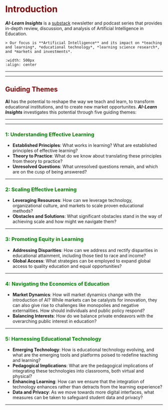 # <font color = "maroon">Introduction</font>

***AI-Learn Insights*** is a [substack](https://ailearninsights.substack.com/) newsletter and podcast series that provides in-depth review, discussion, and analysis of Artificial Intelligence in Education. 

```{div} styled-quote2
> Our focus is **Artificial Intelligence** and its impact on *teaching and learning*, *educational technology*, *learning science research*, and *markets and investments*. 
```


```{image} /images/guidingthemes.png
:width: 500px
:align: center
```

---
---

## <font color ="maroon">Guiding Themes</font>

**AI** has the potential to reshape the way we teach and learn, to transform educational institutions, and to create new market opportunites. ***AI-Learn Insights*** investigates this potential through five guiding themes:

---
---


### <font color ="green">1: Understanding Effective Learning</font>
- **Established Principles**: What works in learning? What are established principles of effective learning?
- **Theory to Practice**: What do we know about translating these principles from theory to practice?
- **Unresolved Questions**: What unresolved questions remain, and which are on the cusp of being answered?

---

### <font color ="green">2: Scaling Effective Learning</font>
- **Leveraging Resources**: How can we leverage technology, organizational culture, and markets to scale proven educational methods?
- **Obstacles and Solutions**: What significant obstacles stand in the way of achieving scale and how might we navigate them?

---

### <font color ="green">3: Promoting Equity in Learning</font>
- **Addressing Disparities**: How can we address and rectify disparities in educational attainment, including those tied to race and income?
- **Global Access**: What strategies can be employed to expand global access to quality education and equal opportunities?

---

### <font color ="green">4: Navigating the Economics of Education</font>
- **Market Dynamics**: How will market dynamics change with the introduction of AI? While markets can be catalysts for innovation, they can also give rise to challenges like monopolies and negative externalities. How should individuals and public policy respond?
- **Balancing Interests**: How do we balance private endeavors with the overarching public interest in education?

---

### <font color ="green">5: Harnessing Educational Technology</font>
- **Emerging Technology**: How is educational technology evolving, and what are the emerging tools and platforms poised to redefine teaching and learning?
- **Pedagogical Implications**: What are the pedagogical implications of integrating these technologies into classrooms, both virtual and physical?
- **Enhancing Learning**: How can we ensure that the integration of technology enhances rather than detracts from the learning experience?
- **Data and Privacy**: As we move towards more digital interfaces, what measures can be taken to safeguard student data and privacy?

---
